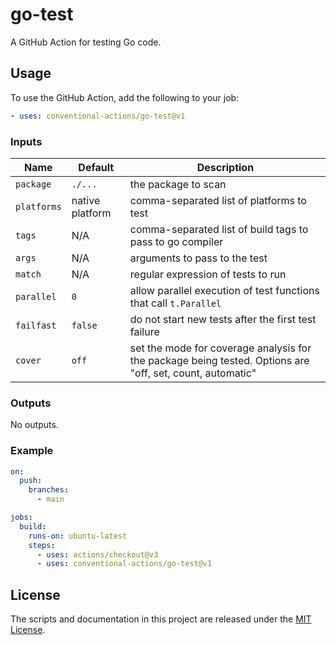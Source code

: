 # go-test

A GitHub Action for testing Go code.

## Usage

To use the GitHub Action, add the following to your job:

```yaml
- uses: conventional-actions/go-test@v1
```

### Inputs

| Name        | Default         | Description                                                                                               |
|-------------|-----------------|-----------------------------------------------------------------------------------------------------------|
| `package`   | `./...`         | the package to scan                                                                                       |
| `platforms` | native platform | comma-separated list of platforms to test                                                                 |
| `tags`      | N/A             | comma-separated list of build tags to pass to go compiler                                                 |
| `args`      | N/A             | arguments to pass to the test                                                                             |
| `match`     | N/A             | regular expression of tests to run                                                                        |
| `parallel`  | `0`             | allow parallel execution of test functions that call `t.Parallel`                                         |
| `failfast`  | `false`         | do not start new tests after the first test failure                                                       |
| `cover`     | `off`           | set the mode for coverage analysis for the package being tested. Options are "off, set, count, automatic" |

### Outputs

No outputs.

### Example

```yaml
on:
  push:
    branches:
      - main

jobs:
  build:
    runs-on: ubuntu-latest
    steps:
      - uses: actions/checkout@v3
      - uses: conventional-actions/go-test@v1
```

## License

The scripts and documentation in this project are released under the [MIT License](LICENSE).

